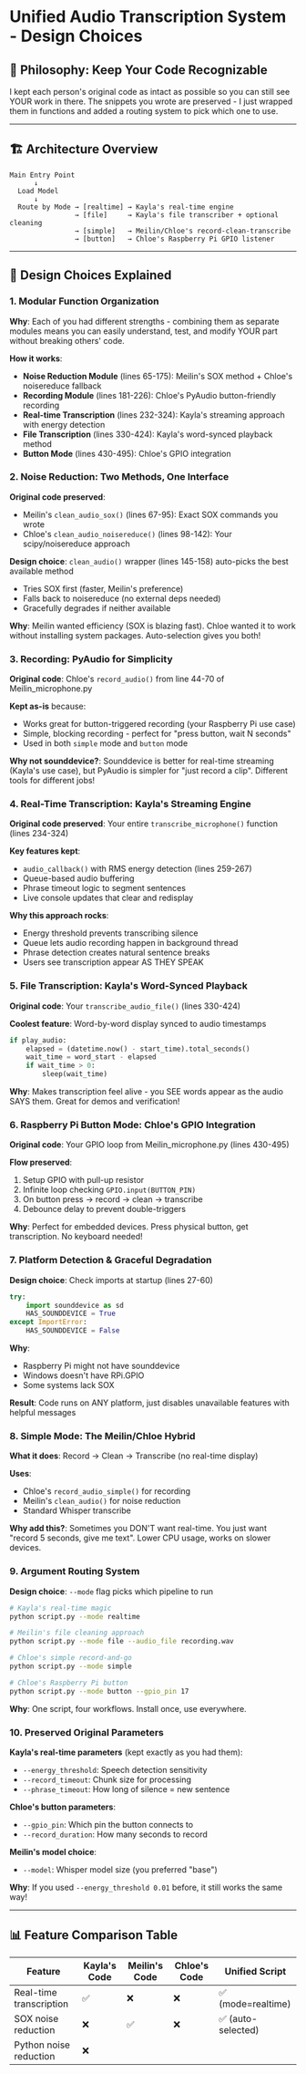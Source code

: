 # Unified Audio Transcription System - Design Choices

## 🎯 Philosophy: Keep Your Code Recognizable

I kept each person's original code as intact as possible so you can still see YOUR work in there. The snippets you wrote are preserved - I just wrapped them in functions and added a routing system to pick which one to use.

---

## 🏗️ Architecture Overview

```
Main Entry Point
      ↓
  Load Model
      ↓
  Route by Mode → [realtime] → Kayla's real-time engine
                → [file]     → Kayla's file transcriber + optional cleaning
                → [simple]   → Meilin/Chloe's record-clean-transcribe
                → [button]   → Chloe's Raspberry Pi GPIO listener
```

---

## 🔧 Design Choices Explained

### 1. **Modular Function Organization**

**Why**: Each of you had different strengths - combining them as separate modules means you can easily understand, test, and modify YOUR part without breaking others' code.

**How it works**:
- **Noise Reduction Module** (lines 65-175): Meilin's SOX method + Chloe's noisereduce fallback
- **Recording Module** (lines 181-226): Chloe's PyAudio button-friendly recording
- **Real-time Transcription** (lines 232-324): Kayla's streaming approach with energy detection
- **File Transcription** (lines 330-424): Kayla's word-synced playback method
- **Button Mode** (lines 430-495): Chloe's GPIO integration

### 2. **Noise Reduction: Two Methods, One Interface**

**Original code preserved**:
- Meilin's `clean_audio_sox()` (lines 67-95): Exact SOX commands you wrote
- Chloe's `clean_audio_noisereduce()` (lines 98-142): Your scipy/noisereduce approach

**Design choice**: `clean_audio()` wrapper (lines 145-158) auto-picks the best available method
- Tries SOX first (faster, Meilin's preference)
- Falls back to noisereduce (no external deps needed)
- Gracefully degrades if neither available

**Why**: Meilin wanted efficiency (SOX is blazing fast). Chloe wanted it to work without installing system packages. Auto-selection gives you both!

### 3. **Recording: PyAudio for Simplicity**

**Original code**: Chloe's `record_audio()` from line 44-70 of Meilin_microphone.py

**Kept as-is** because:
- Works great for button-triggered recording (your Raspberry Pi use case)
- Simple, blocking recording - perfect for "press button, wait N seconds"
- Used in both `simple` mode and `button` mode

**Why not sounddevice?**: Sounddevice is better for real-time streaming (Kayla's use case), but PyAudio is simpler for "just record a clip". Different tools for different jobs!

### 4. **Real-Time Transcription: Kayla's Streaming Engine**

**Original code preserved**: Your entire `transcribe_microphone()` function (lines 234-324)

**Key features kept**:
- `audio_callback()` with RMS energy detection (lines 259-267)
- Queue-based audio buffering
- Phrase timeout logic to segment sentences
- Live console updates that clear and redisplay

**Why this approach rocks**:
- Energy threshold prevents transcribing silence
- Queue lets audio recording happen in background thread
- Phrase detection creates natural sentence breaks
- Users see transcription appear AS THEY SPEAK

### 5. **File Transcription: Kayla's Word-Synced Playback**

**Original code**: Your `transcribe_audio_file()` (lines 330-424)

**Coolest feature**: Word-by-word display synced to audio timestamps
```python
if play_audio:
    elapsed = (datetime.now() - start_time).total_seconds()
    wait_time = word_start - elapsed
    if wait_time > 0:
        sleep(wait_time)
```

**Why**: Makes transcription feel alive - you SEE words appear as the audio SAYS them. Great for demos and verification!

### 6. **Raspberry Pi Button Mode: Chloe's GPIO Integration**

**Original code**: Your GPIO loop from Meilin_microphone.py (lines 430-495)

**Flow preserved**:
1. Setup GPIO with pull-up resistor
2. Infinite loop checking `GPIO.input(BUTTON_PIN)`
3. On button press → record → clean → transcribe
4. Debounce delay to prevent double-triggers

**Why**: Perfect for embedded devices. Press physical button, get transcription. No keyboard needed!

### 7. **Platform Detection & Graceful Degradation**

**Design choice**: Check imports at startup (lines 27-60)

```python
try:
    import sounddevice as sd
    HAS_SOUNDDEVICE = True
except ImportError:
    HAS_SOUNDDEVICE = False
```

**Why**: 
- Raspberry Pi might not have sounddevice
- Windows doesn't have RPi.GPIO
- Some systems lack SOX

**Result**: Code runs on ANY platform, just disables unavailable features with helpful messages

### 8. **Simple Mode: The Meilin/Chloe Hybrid**

**What it does**: Record → Clean → Transcribe (no real-time display)

**Uses**:
- Chloe's `record_audio_simple()` for recording
- Meilin's `clean_audio()` for noise reduction
- Standard Whisper transcribe

**Why add this?**: Sometimes you DON'T want real-time. You just want "record 5 seconds, give me text". Lower CPU usage, works on slower devices.

### 9. **Argument Routing System**

**Design choice**: `--mode` flag picks which pipeline to run

```bash
# Kayla's real-time magic
python script.py --mode realtime

# Meilin's file cleaning approach
python script.py --mode file --audio_file recording.wav

# Chloe's simple record-and-go
python script.py --mode simple

# Chloe's Raspberry Pi button
python script.py --mode button --gpio_pin 17
```

**Why**: One script, four workflows. Install once, use everywhere.

### 10. **Preserved Original Parameters**

**Kayla's real-time parameters** (kept exactly as you had them):
- `--energy_threshold`: Speech detection sensitivity
- `--record_timeout`: Chunk size for processing
- `--phrase_timeout`: How long of silence = new sentence

**Chloe's button parameters**:
- `--gpio_pin`: Which pin the button connects to
- `--record_duration`: How many seconds to record

**Meilin's model choice**:
- `--model`: Whisper model size (you preferred "base")

**Why**: If you used `--energy_threshold 0.01` before, it still works the same way!

---

## 📊 Feature Comparison Table

| Feature | Kayla's Code | Meilin's Code | Chloe's Code | Unified Script |
|---------|--------------|---------------|--------------|----------------|
| Real-time transcription | ✅ | ❌ | ❌ | ✅ (mode=realtime) |
| SOX noise reduction | ❌ | ✅ | ❌ | ✅ (auto-selected) |
| Python noise reduction | ❌ |
